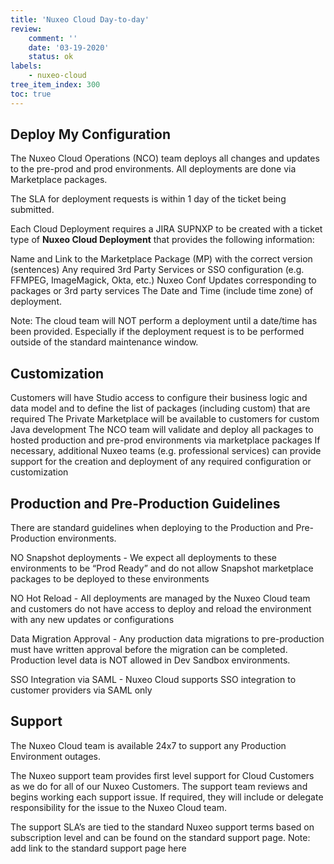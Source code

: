 ```yaml
---
title: 'Nuxeo Cloud Day-to-day'
review:
    comment: ''
    date: '03-19-2020'
    status: ok
labels:
    - nuxeo-cloud
tree_item_index: 300
toc: true
---
```

## Deploy My Configuration

The Nuxeo Cloud Operations (NCO) team deploys all changes and updates to the pre-prod and prod environments. All deployments are done via Marketplace packages.

The SLA for deployment requests is within 1 day of the ticket being submitted.

Each Cloud Deployment requires a JIRA SUPNXP to be created with a ticket type of **Nuxeo Cloud Deployment** that provides the following information:

Name and Link to the Marketplace Package (MP) with the correct version (sentences)
Any required 3rd Party Services or SSO configuration (e.g. FFMPEG, ImageMagick, Okta, etc.)
Nuxeo Conf Updates corresponding to packages or 3rd party services
The Date and Time (include time zone) of deployment.

Note: The cloud team will NOT perform a deployment until a date/time has been provided. Especially if the deployment request is to be performed outside of the standard maintenance window.

## Customization

Customers will have Studio access to configure their business logic and data model and to define the list of packages (including custom) that are required
The Private Marketplace will be available to customers for custom Java development
The NCO team will validate and deploy all packages to hosted production and pre-prod environments via marketplace packages
If necessary, additional Nuxeo teams (e.g. professional services) can provide support for the creation and deployment of any required configuration or customization

## Production and Pre-Production Guidelines

There are standard guidelines when deploying to the Production and Pre-Production environments.

NO Snapshot deployments - We expect all deployments to these environments to be “Prod Ready” and do not allow Snapshot marketplace packages to be deployed to these environments

NO Hot Reload - All deployments are managed by the Nuxeo Cloud team and customers do not have access to deploy and reload the environment with any new updates or configurations

Data Migration Approval - Any production data migrations to pre-production must have written approval before the migration can be completed. Production level data is NOT allowed in Dev Sandbox environments.

SSO Integration via SAML - Nuxeo Cloud supports SSO integration to customer providers via SAML only

## Support

The Nuxeo Cloud team is available 24x7 to support any Production Environment outages.

The Nuxeo support team provides first level support for Cloud Customers as we do for all of our Nuxeo Customers. The support team reviews and begins working each support issue. If required, they will include or delegate responsibility for the issue to the Nuxeo Cloud team.

The support SLA’s are tied to the standard Nuxeo support terms based on subscription level and can be found on the standard support page.
Note: add link to the standard support page here
